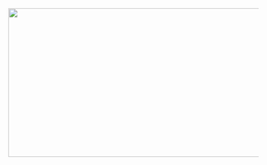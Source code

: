 ## 
<p align="center">
  <img width="7000" height="300" src="https://github.com/user-attachments/assets/3e1959af-3d56-4ab7-8c60-2290360cccb1">
</p>

